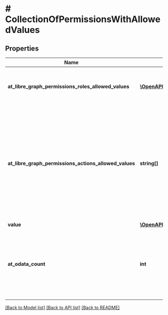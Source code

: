# # CollectionOfPermissionsWithAllowedValues

## Properties

Name | Type | Description | Notes
------------ | ------------- | ------------- | -------------
**at_libre_graph_permissions_roles_allowed_values** | [**\OpenAPI\Client\Model\UnifiedRoleDefinition[]**](UnifiedRoleDefinition.md) | A list of role definitions that can be chosen for the resource. | [optional]
**at_libre_graph_permissions_actions_allowed_values** | **string[]** | A list of actions that can be chosen for a custom role.  Following the CS3 API we can represent the CS3 permissions by mapping them to driveItem properties or relations like this: | [CS3 ResourcePermission](https://cs3org.github.io/cs3apis/#cs3.storage.provider.v1beta1.ResourcePermissions) | action | comment | | ------------------------------------------------------------------------------------------------------------ | ------ | ------- | | &#x60;stat&#x60; | &#x60;libre.graph/driveItem/basic/read&#x60; | &#x60;basic&#x60; because it does not include versions or trashed items | | &#x60;get_quota&#x60; | &#x60;libre.graph/driveItem/quota/read&#x60; | read only the &#x60;quota&#x60; property | | &#x60;get_path&#x60; | &#x60;libre.graph/driveItem/path/read&#x60; | read only the &#x60;path&#x60; property | | &#x60;move&#x60; | &#x60;libre.graph/driveItem/path/update&#x60; | allows updating the &#x60;path&#x60; property of a CS3 resource | | &#x60;delete&#x60; | &#x60;libre.graph/driveItem/standard/delete&#x60; | &#x60;standard&#x60; because deleting is a common update operation | | &#x60;list_container&#x60; | &#x60;libre.graph/driveItem/children/read&#x60; | | | &#x60;create_container&#x60; | &#x60;libre.graph/driveItem/children/create&#x60; | | | &#x60;initiate_file_download&#x60; | &#x60;libre.graph/driveItem/content/read&#x60; | &#x60;content&#x60; is the property read when initiating a download | | &#x60;initiate_file_upload&#x60; | &#x60;libre.graph/driveItem/upload/create&#x60; | &#x60;uploads&#x60; are a separate property. postprocessing creates the &#x60;content&#x60; | | &#x60;add_grant&#x60; | &#x60;libre.graph/driveItem/permissions/create&#x60; | | | &#x60;list_grant&#x60; | &#x60;libre.graph/driveItem/permissions/read&#x60; | | | &#x60;update_grant&#x60; | &#x60;libre.graph/driveItem/permissions/update&#x60; | | | &#x60;remove_grant&#x60; | &#x60;libre.graph/driveItem/permissions/delete&#x60; | | | &#x60;deny_grant&#x60; | &#x60;libre.graph/driveItem/permissions/deny&#x60; | uses a non CRUD action &#x60;deny&#x60; | | &#x60;list_file_versions&#x60; | &#x60;libre.graph/driveItem/versions/read&#x60; | &#x60;versions&#x60; is a &#x60;driveItemVersion&#x60; collection | | &#x60;restore_file_version&#x60; | &#x60;libre.graph/driveItem/versions/update&#x60; | the only &#x60;update&#x60; action is restore | | &#x60;list_recycle&#x60; | &#x60;libre.graph/driveItem/deleted/read&#x60; | reading a driveItem &#x60;deleted&#x60; property implies listing | | &#x60;restore_recycle_item&#x60; | &#x60;libre.graph/driveItem/deleted/update&#x60; | the only &#x60;update&#x60; action is restore | | &#x60;purge_recycle&#x60; | &#x60;libre.graph/driveItem/deleted/delete&#x60; | allows purging deleted &#x60;driveItems&#x60; | | [optional]
**value** | [**\OpenAPI\Client\Model\Permission[]**](Permission.md) |  | [optional]
**at_odata_count** | **int** | The total number of permissions available, only present if the &#x60;count&#x60; query parameter is set to true. | [optional]

[[Back to Model list]](../../README.md#models) [[Back to API list]](../../README.md#endpoints) [[Back to README]](../../README.md)
